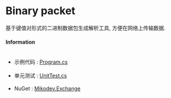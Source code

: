 # Binary packet
<p>基于键值对形式的二进制数据包生成解析工具, 方便在网络上传输数据.</p>
<h4>Information</h4>
<ul>
  <li>示例代码 : <a href="https://github.com/afxres/data-packet/blob/master/Exchange/Sample/Program.cs">Program.cs</a></li>
  <li>单元测试 : <a href="https://github.com/afxres/data-packet/blob/master/Exchange/unit-test/UnitTest.cs">UnitTest.cs</a></li>
  <li>NuGet : <a href="https://www.nuget.org/packages/Mikodev.Exchange/">Mikodev.Exchange</a></li>
</ul>
